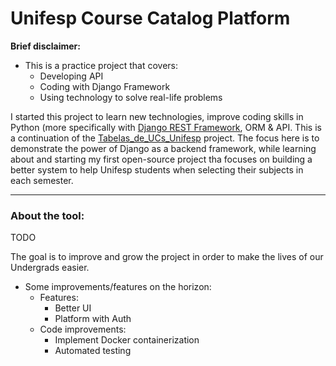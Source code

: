 # Unifesp Course Catalog Platform

**Brief disclaimer:**
- This is a practice project that covers:
    - Developing API
    - Coding with Django Framework
    - Using technology to solve real-life problems
    

I started this project to learn new technologies, improve coding skills in Python (more
specifically with [Django REST Framework](https://www.django-rest-framework.org), ORM & API. This is a continuation of the
[Tabelas_de_UCs_Unifesp](https://github.com/LewisDamy/Tabelas_de_UCs_Unifesp) project.
The focus here is to demonstrate the
power of Django as a backend framework, while learning about and starting
my first open-source project tha focuses on building a better system to help Unifesp students
when selecting their subjects in each semester.

***

### About the tool:
<p>
TODO 
</p>


<p>
The goal is to improve and grow the project in order to make the lives of our Undergrads easier.
</p>

- Some improvements/features on the horizon:
    - Features:
        - Better UI
        - Platform with Auth
    - Code improvements:
        - Implement Docker containerization
        - Automated testing
